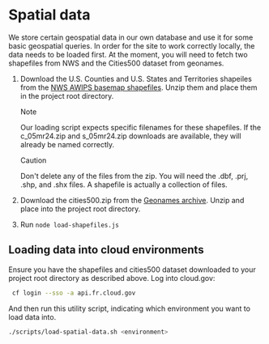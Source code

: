 # Spatial data

We store certain geospatial data in our own database and use it for some basic
geospatial queries. In order for the site to work correctly locally, the data
needs to be loaded first. At the moment, you will need to fetch two shapefiles
from NWS and the Cities500 dataset from geonames.

1. Download the U.S. Counties and U.S. States and Territories shapeiles from the
   [NWS AWIPS basemap shapefiles](https://www.weather.gov/gis/AWIPSShapefiles).
   Unzip them and place them in the project root directory.

   > [!NOTE]  
   > Our loading script expects specific filenames for these shapefiles. If the
   > c_05mr24.zip and s_05mr24.zip downloads are available, they will already
   > be named correctly.

   > [!CAUTION]  
   > Don't delete any of the files from the zip. You will need the .dbf, .prj,
   > .shp, and .shx files. A shapefile is actually a collection of files.

2. Download the cities500.zip from the
   [Geonames archive](https://download.geonames.org/export/dump/). Unzip and
   place into the project root directory.

3. Run `node load-shapefiles.js`

## Loading data into cloud environments

Ensure you have the shapefiles and cities500 dataset downloaded to your project
root directory as described above. Log into cloud.gov:

```sh
 cf login --sso -a api.fr.cloud.gov
```

And then run this utility script, indicating which environment you want to load
data into.

```sh
./scripts/load-spatial-data.sh <environment>
```
